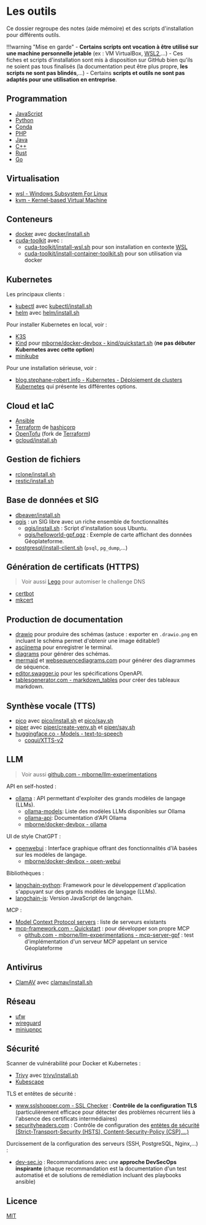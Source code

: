 # Les outils

Ce dossier regroupe des notes (aide mémoire) et des scripts d'installation pour différents outils.

!!!warning "Mise en garde"
    - **Certains scripts ont vocation à être utilisé sur une machine personnelle jetable** (ex : VM VirtualBox, [WSL2](wsl/README.md),...)
    - Ces fiches et scripts d'installation sont mis à disposition sur GitHub bien qu'ils ne soient pas tous finalisés (la documentation peut être plus propre, **les scripts ne sont pas blindés**,...)
    - Certains **scripts et outils ne sont pas adaptés pour une utilisation en entreprise**.

## Programmation

- [JavaScript](js/README.md)
- [Python](python/README.md)
- [Conda](conda/README.md)
- [PHP](php/README.md)
- [Java](java/README.md)
- [C++](cxx/README.md)
- [Rust](rust/README.md)
- [Go](go/README.md)

## Virtualisation

- [wsl - Windows Subsystem For Linux](wsl/README.md)
- [kvm - Kernel-based Virtual Machine](kvm/README.md)

## Conteneurs

- [docker](docker/README.md) avec [docker/install.sh](docker/install.sh)
- [cuda-toolkit](cuda-toolkit/README.md) avec :
    - [cuda-toolkit/install-wsl.sh](cuda-toolkit/install-wsl.sh) pour son installation en contexte [WSL](wsl/README.md)
    - [cuda-toolkit/install-container-toolkit.sh](cuda-toolkit/install-container-toolkit.sh) pour son utilisation via docker

## Kubernetes

Les principaux clients :

- [kubectl](kubectl/README.md) avec [kubectl/install.sh](kubectl/install.sh)
- [helm](helm/README.md) avec [helm/install.sh](helm/install.sh)

Pour installer Kubernetes en local, voir :

- [K3S](k3s/README.md)
- [Kind](kind/README.md) pour [mborne/docker-devbox - kind/quickstart.sh](https://github.com/mborne/docker-devbox/tree/master/kind#readme) (**ne pas débuter Kubernetes avec cette option**)
- [minikube](minikube/README.md)

Pour une installation sérieuse, voir :

- [blog.stephane-robert.info - Kubernetes - Déploiement de clusters Kubernetes](https://blog.stephane-robert.info/docs/conteneurs/orchestrateurs/kubernetes/installation/) qui présente les différentes options.

## Cloud et IaC

- [Ansible](ansible/README.md)
- [Terraform](terraform/README.md) de [hashicorp](hashicorp/README.md)
- [OpenTofu](opentofu/README.md) (fork de [Terraform](terraform/README.md))
- [gcloud/install.sh](gcloud/install.sh)

## Gestion de fichiers

- [rclone/install.sh](rclone/install.sh)
- [restic/install.sh](restic/install.sh)

## Base de données et SIG

- [dbeaver/install.sh](dbeaver/install.sh)
- [qgis](qgis/README.md) : un SIG libre avec un riche ensemble de fonctionnalités
    - [qgis/install.sh](qgis/install.sh) : Script d'installation sous Ubuntu.
    - [qgis/helloworld-gpf.qgz](qgis/helloworld-gpf.qgz) : Exemple de carte affichant des données Géoplateforme.
- [postgresql/install-client.sh](postgresql/install-client.sh) (`psql`, `pg_dump`,...)

## Génération de certificats (HTTPS)

> Voir aussi [Lego](https://github.com/go-acme/lego?tab=readme-ov-file#lego) pour automiser le challenge DNS

- [certbot](certbot/README.md)
- [mkcert](mkcert/README.md)

## Production de documentation

- [drawio](https://www.drawio.com/) pour produire des schémas (astuce : exporter en `.drawio.png` en incluant le schéma permet d'obtenir une image éditable!)
- [asciinema](asciinema/README.md) pour enregistrer le terminal.
- [diagrams](diagrams/README.md) pour générer des schémas.
- [mermaid](https://mermaid.js.org/syntax/sequenceDiagram.html) et [websequencediagrams.com](https://www.websequencediagrams.com/) pour générer des diagrammes de séquence.
- [editor.swagger.io](https://editor.swagger.io/) pour les spécifications OpenAPI.
- [tablesgenerator.com - markdown_tables](https://www.tablesgenerator.com/markdown_tables) pour créer des tableaux markdown.

## Synthèse vocale (TTS)

- [pico](pico/README.md) avec [pico/install.sh](pico/install.sh) et [pico/say.sh](pico/say.sh)
- [piper](piper/README.md) avec [piper/create-venv.sh](piper/create-venv.sh) et [piper/say.sh](piper/say.sh)
- [huggingface.co - Models - text-to-speech](https://huggingface.co/models?pipeline_tag=text-to-speech&sort=downloads)
    - [coqui/XTTS-v2](https://huggingface.co/coqui/XTTS-v2)

## LLM

> Voir aussi [github.com - mborne/llm-experimentations](https://github.com/mborne/llm-experimentations/tree/main?tab=readme-ov-file#llm-experimentations)

API en self-hosted :

- [ollama](https://github.com/ollama/ollama#readme) : API permettant d'exploiter des grands modèles de langage (LLMs).
    - [ollama-models](https://ollama.com/search): Liste des modèles LLMs disponibles sur Ollama
    - [ollama-api](https://github.com/ollama/ollama/blob/main/docs/api.md): Documentation d'API Ollama
    - [mborne/docker-devbox - ollama](https://github.com/mborne/docker-devbox/tree/master/ollama#readme)

UI de style ChatGPT :

- [openwebui](https://docs.openwebui.com/) : Interface graphique offrant des fonctionnalités d'IA basées sur les modèles de langage.
    - [mborne/docker-devbox - open-webui](https://github.com/mborne/docker-devbox/tree/master/open-webui#readme)

Bibliothèques :

- [langchain-python](https://python.langchain.com/docs/tutorials/): Framework pour le développement d'application s'appuyant sur des grands modèles de langage (LLMs).
- [langchain-js](https://js.langchain.com/docs/tutorials/): Version JavaScript de langchain.

MCP :

- [Model Context Protocol servers](https://github.com/modelcontextprotocol/servers?tab=readme-ov-file#model-context-protocol-servers) : liste de serveurs existants
- [mcp-framework.com - Quickstart](https://mcp-framework.com/docs/quickstart/) : pour développer son propre MCP
    - [github.com - mborne/llm-experimentations - mcp-server-gpf](https://github.com/mborne/llm-experimentations/tree/main/mcp-server-gpf#readme) : test d'implémentation d'un serveur MCP appelant un service Géoplateforme

## Antivirus

- [ClamAV](clamav/README.md) avec [clamav/install.sh](clamav/install.sh)

## Réseau

- [ufw](ufw/README.md)
- [wireguard](wireguard/README.md)
- [miniupnpc](miniupnpc/README.md)

## Sécurité

Scanner de vulnérabilité pour Docker et Kubernetes :

- [Trivy](trivy/README.md) avec [trivy/install.sh](trivy/install.sh)
- [Kubescape](kubescape/README.md)

TLS et entêtes de sécurité :

- [www.sslshopper.com - SSL Checker](https://www.sslshopper.com/ssl-checker.html) : **Contrôle de la configuration TLS** (particulièrement efficace pour détecter des problèmes récurrent liés à l'absence des certificats intermédiaires)
- [securityheaders.com](https://securityheaders.com) : Contrôle de configuration des [entètes de sécurité (Strict-Transport-Security (HSTS), Content-Security-Policy (CSP),...)](https://www.anopixel.fr/en-tetes-de-securite-http-security-headers.html)

Durcissement de la configuration des serveurs (SSH, PostgreSQL, Nginx,...) :

- [dev-sec.io](https://dev-sec.io/) : Recommandations avec une **approche DevSecOps inspirante** (chaque recommandation est la documentation d'un test automatisé et de solutions de remédiation incluant des playbooks ansible)

## Licence

[MIT](https://github.com/mborne/mborne.github.io/blob/main/LICENSE)
